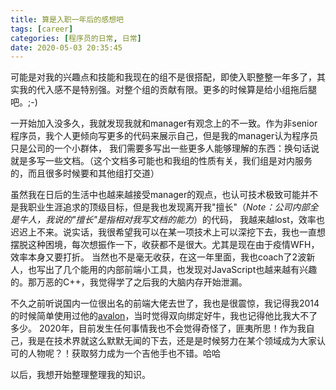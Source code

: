 ```yaml
---
title: 算是入职一年后的感想吧
tags: [career]
categories: [程序员的日常, 日常]
date: 2020-05-03 20:35:45
---
```

可能是对我的兴趣点和技能和我现在的组不是很搭配，即使入职整整一年多了，其实我的代入感不是特别强。对整个组的贡献有限。更多的时候算是给小组拖后腿吧。;-)
<!-- more -->

一开始加入没多久，我就发现我就和manager有观念上的不一致。作为非senior程序员，我个人更倾向写更多的代码来展示自己，但是我的manager认为程序员只是公司的一个小群体，
我们需要多写出一些更多人能够理解的东西：换句话说就是多写一些文档。（这个文档多可能也和我组的性质有关，我们组是对内服务的，而且很多时候要和其他组打交道）

虽然我在日后的生活中也越来越接受manager的观点，也认可技术极致可能并不是我职业生涯追求的顶级目标，但是我也发现离开我"擅长"（*Note：公司内部全是牛人，我说的"擅长"是指相对我写文档的能力*）的代码，
我越来越lost，效率也迟迟上不来。说实话，我很希望我可以在某一项技术上可以深挖下去，我也一直想摆脱这种困境，每次想振作一下，收获都不是很大。尤其是现在由于疫情WFH，效率本身又要打折。
当然也不是毫无收获，在这一年里面，我也coach了2波新人，也写出了几个能用的内部前端小工具，也发现对JavaScript也越来越有兴趣的。那万恶的C++，我觉得学了之后我的大脑内存开始泄漏。

不久之前听说国内一位很出名的前端大佬去世了，我也是很震惊，我记得我2014的时候简单使用过他的[avalon](https://github.com/RubyLouvre/avalon)，当时觉得双向绑定好牛，我也记得他比我大不了多少。
2020年，目前发生任何事情我也不会觉得奇怪了，匪夷所思！作为我自己，我是在技术界就这么默默无闻的下去，还是是时候努力在某个领域成为大家认可的人物呢？！获取努力成为一个吉他手也不错。哈哈

以后，我想开始整理整理我的知识。